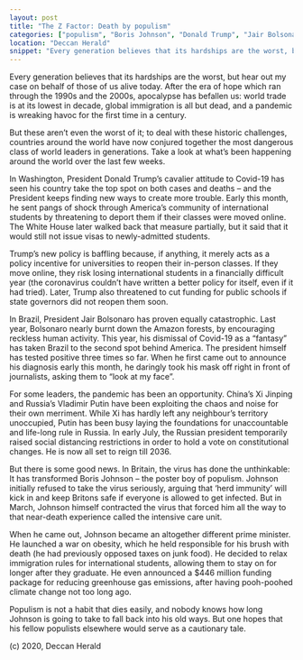 ```yaml
---
layout: post
title: "The Z Factor: Death by populism"
categories: ["populism", "Boris Johnson", "Donald Trump", "Jair Bolsonaro", "coronavirus", "COVID-19", "The Z Factor"]
location: "Deccan Herald"
snippet: "Every generation believes that its hardships are the worst, but hear out my case on behalf of those of us alive today. After the era of hope which ran through the 1990s and the 2000s, apocalypse has befallen us: world trade is at its lowest in decade, global immigration is all but dead, and a pandemic is wreaking havoc for the first time in a century. But these aren’t even the worst of it; to deal with these historic challenges, countries around the world have now conjured together the most dangerous class of world leaders in generations. (Published in my Z Factor column in Deccan Herald)"
---
```


Every generation believes that its hardships are the worst, but hear out my case on behalf of those of us alive today. After the era of hope which ran through the 1990s and the 2000s, apocalypse has befallen us: world trade is at its lowest in decade, global immigration is all but dead, and a pandemic is wreaking havoc for the first time in a century.

But these aren’t even the worst of it; to deal with these historic challenges, countries around the world have now conjured together the most dangerous class of world leaders in generations. Take a look at what’s been happening around the world over the last few weeks.

In Washington, President Donald Trump’s cavalier attitude to Covid-19 has seen his country take the top spot on both cases and deaths – and the President keeps finding new ways to create more trouble. Early this month, he sent pangs of shock through America’s community of international students by threatening to deport them if their classes were moved online. The White House later walked back that measure partially, but it said that it would still not issue visas to newly-admitted students.

Trump’s new policy is baffling because, if anything, it merely acts as a policy incentive for universities to reopen their in-person classes. If they move online, they risk losing international students in a financially difficult year (the coronavirus couldn’t have written a better policy for itself, even if it had tried). Later, Trump also threatened to cut funding for public schools if state governors did not reopen them soon.

In Brazil, President Jair Bolsonaro has proven equally catastrophic. Last year, Bolsonaro nearly burnt down the Amazon forests, by encouraging reckless human activity. This year, his dismissal of Covid-19 as a “fantasy” has taken Brazil to the second spot behind America. The president himself has tested positive three times so far. When he first came out to announce his diagnosis early this month, he daringly took his mask off right in front of journalists, asking them to “look at my face”.

For some leaders, the pandemic has been an opportunity. China’s Xi Jinping and Russia’s Vladimir Putin have been exploiting the chaos and noise for their own merriment. While Xi has hardly left any neighbour’s territory unoccupied, Putin has been busy laying the foundations for unaccountable and life-long rule in Russia. In early July, the Russian president temporarily raised social distancing restrictions in order to hold a vote on constitutional changes. He is now all set to reign till 2036.

But there is some good news. In Britain, the virus has done the unthinkable: It has transformed Boris Johnson – the poster boy of populism. Johnson initially refused to take the virus seriously, arguing that ‘herd immunity’ will kick in and keep Britons safe if everyone is allowed to get infected. But in March, Johnson himself contracted the virus that forced him all the way to that near-death experience called the intensive care unit.

When he came out, Johnson became an altogether different prime minister. He launched a war on obesity, which he held responsible for his brush with death (he had previously opposed taxes on junk food). He decided to relax immigration rules for international students, allowing them to stay on for longer after they graduate. He even announced a $446 million funding package for reducing greenhouse gas emissions, after having pooh-poohed climate change not too long ago.

Populism is not a habit that dies easily, and nobody knows how long Johnson is going to take to fall back into his old ways. But one hopes that his fellow populists elsewhere would serve as a cautionary tale.

(c) 2020, Deccan Herald
